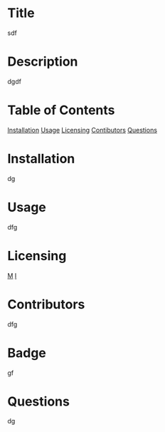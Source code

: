 # Title
sdf
# Description
dgdf
# Table of Contents
[Installation](#installation)
[Usage](#usage)
[Licensing](#license)
[Contibutors](#contributors)
[Questions](#questions)
# Installation
dg
# Usage
dfg
# Licensing
[M](#MIT)
[I](#GNU)
# Contributors
dfg
# Badge
gf
# Questions
dg